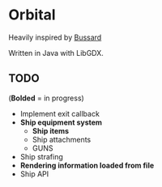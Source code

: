 # Orbital

Heavily inspired by [Bussard](https://technomancy.itch.io/bussard)

Written in Java with LibGDX.

## TODO
(**Bolded** = in progress)
- Implement exit callback
- **Ship equipment system**
    - **Ship items**
    - Ship attachments
    - GUNS
- Ship strafing
- **Rendering information loaded from file**
- Ship API